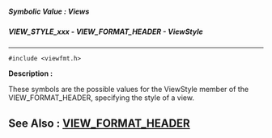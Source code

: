 ##### Symbolic Value : Views
##### VIEW_STYLE_xxx - VIEW_FORMAT_HEADER - ViewStyle
---
```
#include <viewfmt.h>
```
**Description :**

These symbols are the possible values for the ViewStyle member of the 
VIEW_FORMAT_HEADER, specifying the style of a view.

**See Also :**
[VIEW_FORMAT_HEADER](/domino-c-api-docs/reference/Data/VIEW_FORMAT_HEADER)
---
